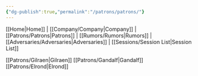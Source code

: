 ```yaml
---
{"dg-publish":true,"permalink":"/patrons/patrons/"}
---
```



[[Home\|Home]] | [[Company/Company\|Company]] | [[Patrons/Patrons\|Patrons]] | [[Rumors/Rumors\|Rumors]] | [[Adversaries/Adversaries\|Adversaries]] | [[Sessions/Session List\|Session List]]

[[Patrons/Gilraen\|Gilraen]]
[[Patrons/Gandalf\|Gandalf]]
[[Patrons/Elrond\|Elrond]]